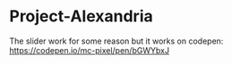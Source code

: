 # Project-Alexandria

The slider work for some reason but it works on codepen:
https://codepen.io/mc-pixel/pen/bGWYbxJ